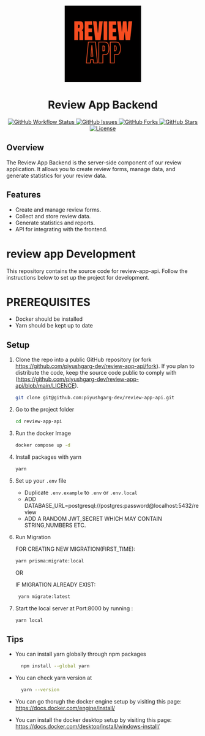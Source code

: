 <p align="center">
  <img src="./icons/REVIEW.svg" alt="Review App Logo" width="200">
</p>

<h1 align="center">Review App Backend</h1>

<p align="center">
  <a href="https://github.com/piyushgarg-dev/review-app-api/actions">
  <img alt="GitHub Workflow Status" src="https://img.shields.io/github/workflow/status/piyushgarg-dev/review-app-api/CI">
  </a>
  <a href="https://github.com/piyushgarg-dev/review-app-api/issues">
  <img alt="GitHub Issues" src="https://img.shields.io/github/issues/piyushgarg-dev/review-app-api">
  </a>
  <a href="https://github.com/piyushgarg-dev/review-app-api/forks">
  <img alt="GitHub Forks" src="https://img.shields.io/github/forks/piyushgarg-dev/review-app-api">
  </a>
  <a href="https://github.com/piyushgarg-dev/review-app-api/stargazers">
  <img alt="GitHub Stars" src="https://img.shields.io/github/stars/piyushgarg-dev/review-app-api">
  </a>
  <a href="https://github.com/piyushgarg-dev/review-app-api/blob/main/LICENSE">
  <img alt="License" src="https://img.shields.io/github/license/piyushgarg-dev/review-app-api">
  </a>
</p>

## Overview

The Review App Backend is the server-side component of our review application. It allows you to create review forms, manage data, and generate statistics for your review data.

## Features

- Create and manage review forms.
- Collect and store review data.
- Generate statistics and reports.
- API for integrating with the frontend.

# review app Development

This repository contains the source code for review-app-api. Follow the instructions below to set up the project for development.

# PREREQUISITES

- Docker should be installed
- Yarn should be kept up to date

    


## Setup

1. Clone the repo into a public GitHub repository (or fork https://github.com/piyushgarg-dev/review-app-api/fork). If you plan to distribute the code, keep the source code public to comply with (https://github.com/piyushgarg-dev/review-app-api/blob/main/LICENCE). 

    ```sh
    git clone git@github.com:piyushgarg-dev/review-app-api.git
    ```

2. Go to the project folder

   ```sh
   cd review-app-api
   ```

3. Run the docker Image 

   ```sh
   docker compose up -d
   ```
4. Install packages with yarn

   ```sh
   yarn
   ```
5. Set up your `.env` file
   
   - Duplicate `.env.example` to `.env` or `.env.local`
   - ADD DATABASE_URL=postgresql://postgres:password@localhost:5432/review
   - ADD A RANDOM JWT_SECRET WHICH MAY CONTAIN STRING,NUMBERS ETC.

6. Run Migration 
   
   FOR CREATING NEW MIGRATION(FIRST_TIME):
   ```sh
   yarn prisma:migrate:local
   ```
   OR

   IF MIGRATION ALREADY EXIST:
   ```sh
    yarn migrate:latest
   ```

7. Start the local server at Port:8000 by running :
  
    ```sh
   yarn local
   ```

 ## Tips


- You can install yarn globally through npm packages
  ```sh
    npm install --global yarn
    ```
- You can check yarn version at 
  ```sh
    yarn --version
    ```

- You can go thorugh the docker engine setup by visiting this page:
   https://docs.docker.com/engine/install/


- You can install the docker desktop setup by visiting this page:
  https://docs.docker.com/desktop/install/windows-install/







   

  
    










